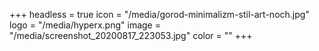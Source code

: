 +++
headless = true
icon = "/media/gorod-minimalizm-stil-art-noch.jpg"
logo = "/media/hyperx.png"
image = "/media/screenshot_20200817_223053.jpg"
color = ""
+++
